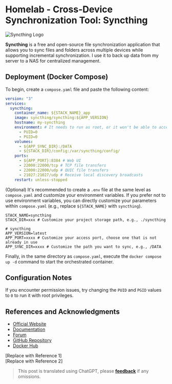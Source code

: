 # Homelab - Cross-Device Synchronization Tool: Syncthing

![Syncthing Logo](https://img.wiki-power.com/d/wiki-media/img/202304111529987.png)

**Syncthing** is a free and open-source file synchronization application that allows you to sync files and folders across multiple devices while supporting incremental synchronization. I use it to back up data from my server to a NAS for centralized management.

## Deployment (Docker Compose)

To begin, create a `compose.yaml` file and paste the following content:

```yaml title="compose.yaml"
version: "3"
services:
  syncthing:
    container_name: ${STACK_NAME}_app
    image: syncthing/syncthing:${APP_VERSION}
    hostname: my-syncthing
    environment: # It needs to run as root, or it won't be able to access other Docker directories or the host machine's root directory.
      - PUID=0
      - PGID=0
    volumes:
      - ${APP_SYNC_DIR}:/DATA
      - ${STACK_DIR}/config:/var/syncthing/config/
    ports:
      - ${APP_PORT}:8384 # Web UI
      - 22000:22000/tcp # TCP file transfers
      - 22000:22000/udp # QUIC file transfers
      - 21027:21027/udp # Receive local discovery broadcasts
    restart: unless-stopped
```

(Optional) It's recommended to create a `.env` file at the same level as `compose.yaml` and customize your environment variables. If you prefer not to use environment variables, you can directly customize your parameters within `compose.yaml` (e.g., replace `${STACK_NAME}` with `syncthing`).

```dotenv title=".env"
STACK_NAME=syncthing
STACK_DIR=xxx # Customize your project storage path, e.g., ./syncthing

# syncthing
APP_VERSION=latest
APP_PORT=xxxx # Customize your access port, choose one that is not already in use
APP_SYNC_DIR=xxxx # Customize the path you want to sync, e.g., /DATA
```

Finally, in the same directory as `compose.yaml`, execute the `docker compose up -d` command to start the orchestrated container.

## Configuration Notes

If you encounter permission issues, try changing the `PUID` and `PGID` values to `0` to run it with root privileges.

## References and Acknowledgments

- [Official Website](https://syncthing.net/)
- [Documentation](https://github.com/syncthing/syncthing/blob/main/README-Docker.md)
- [Forum](https://forum.syncthing.net/)
- [GitHub Repository](https://github.com/syncthing/syncthing)
- [Docker Hub](https://hub.docker.com/r/syncthing/syncthing/)

[Replace with Reference 1]  
[Replace with Reference 2]

> This post is translated using ChatGPT, please [**feedback**](https://github.com/linyuxuanlin/Wiki_MkDocs/issues/new) if any omissions.